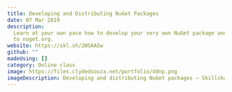 ```yaml
---
title: Developing and Distributing NuGet Packages
date: 07 Mar 2019
description:
  Learn at your own pace how to develop your very own NuGet package and then publish it
  to nuget.org.
website: https://skl.sh/2W5AA5w
github: ""
madeUsing: []
category: Online class
image: https://files.clydedsouza.net/portfolio/ddnp.png
imageDescription: Developing and distributing NuGet packages – Skillshare class
---
```

